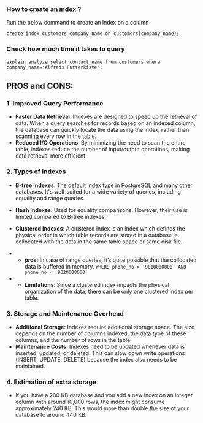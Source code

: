 ### How to create an index ?

Run the below command to create an index on a column


```
create index customers_company_name on customers(company_name);
```

### Check how much time it takes to query

```
explain analyze select contact_name from customers where company_name='Alfreds Futterkiste';
```

## PROS and CONS:

### 1. Improved Query Performance

- **Faster Data Retrieval**: Indexes are designed to speed up the retrieval of data. When a query searches for records based on an indexed column, the database can quickly locate the data using the index, rather than scanning every row in the table.
- **Reduced I/O Operations**: By minimizing the need to scan the entire table, indexes reduce the number of input/output operations, making data retrieval more efficient.

### 2. Types of Indexes

- **B-tree Indexes**: The default index type in PostgreSQL and many other databases. It's well-suited for a wide variety of queries, including equality and range queries.
- **Hash Indexes**: Used for equality comparisons. However, their use is limited compared to B-tree indexes.

- **Clustered Indexes**: A clustered index is an index which defines the physical order in which table records are stored in a database ie. collocated with the data in the same table space or same disk file.
- - **pros:**  In case of range queries, it’s quite possible that the collocated data is buffered in memory. `WHERE phone_no > '9010000000' AND phone_no < '9020000000'`
- - **Limitations**: Since a clustered index impacts the physical organization of the data, there can be only one clustered index per table.

### 3. Storage and Maintenance Overhead

- **Additional Storage**: Indexes require additional storage space. The size depends on the number of columns indexed, the data type of these columns, and the number of rows in the table.
- **Maintenance Costs**: Indexes need to be updated whenever data is inserted, updated, or deleted. This can slow down write operations (INSERT, UPDATE, DELETE) because the index also needs to be maintained.


### 4. Estimation of extra storage

- If you have a 200 KB database and you add a new index on an integer column with around 10,000 rows, the index might consume approximately 240 KB. This would more than double the size of your database to around 440 KB.
